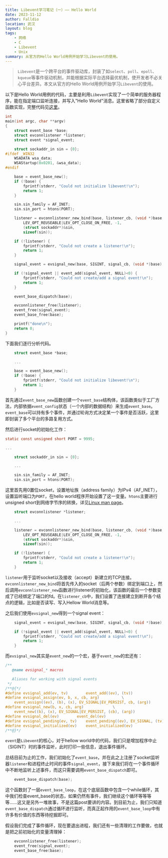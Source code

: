 ```yaml
---
title: Libevent学习笔记（一）—— Hello World
date: 2023-11-12
author: Falldio
location: 武汉
layout: blog
tags: 
    - 网络
    - C
    - Libevent
    - Unix
summary: 从官方的Hello World用例开始学习Libevent的使用。
---
```


> `Libevent`是一个跨平台的事件驱动库，封装了如`select`、`poll`、`epoll`、`kqueue`等事件驱动机制，并能根据实际平台选择最优机制，使开发者不必关心平台差异。本文从官方的Hello World用例开始学习`Libevent`的使用。

以下是Hello World用例的代码，主要是利用`Libevent`实现了一个简单的服务器程序，能在指定端口监听连接，并写入"Hello World"消息。这里省略了部分自定义函数实现，完整代码见[这里](https://github.com/libevent/libevent/blob/master/sample/hello-world.c)。

```c
int
main(int argc, char **argv)
{
	struct event_base *base;
	struct evconnlistener *listener;
	struct event *signal_event;

	struct sockaddr_in sin = {0};
#ifdef _WIN32
	WSADATA wsa_data;
	WSAStartup(0x0201, &wsa_data);
#endif

	base = event_base_new();
	if (!base) {
		fprintf(stderr, "Could not initialize libevent!\n");
		return 1;
	}

	sin.sin_family = AF_INET;
	sin.sin_port = htons(PORT);

	listener = evconnlistener_new_bind(base, listener_cb, (void *)base,
	    LEV_OPT_REUSEABLE|LEV_OPT_CLOSE_ON_FREE, -1,
	    (struct sockaddr*)&sin,
	    sizeof(sin));

	if (!listener) {
		fprintf(stderr, "Could not create a listener!\n");
		return 1;
	}

	signal_event = evsignal_new(base, SIGINT, signal_cb, (void *)base);

	if (!signal_event || event_add(signal_event, NULL)<0) {
		fprintf(stderr, "Could not create/add a signal event!\n");
		return 1;
	}

	event_base_dispatch(base);

	evconnlistener_free(listener);
	event_free(signal_event);
	event_base_free(base);

	printf("done\n");
	return 0;
}
```

下面我们逐行分析代码。

```c
	struct event_base *base;

	...

	base = event_base_new();
	if (!base) {
		fprintf(stderr, "Could not initialize libevent!\n");
		return 1;
	}
```

首先通过`event_base_new`函数创建一个`event_base`结构体，该函数类似于工厂方法，内部依据`event_config`状态（一个内部的数据结构）来生成`event_base`。`event_base`可以持有多个事件，并通过轮询方式决定某一个事件是否活跃，这里即封装了多个平台的多路复用方式。

然后进行socket的初始化工作：

```c
static const unsigned short PORT = 9995;

...

	struct sockaddr_in sin = {0};

	...

	sin.sin_family = AF_INET;
	sin.sin_port = htons(PORT);
```

这里首先用0置位socket，设置地址族（address family）为IPv4（AF_INET），设置监听端口为`PORT`，在hello world程序开始设置了这一变量。`htons`主要进行unsigned short到网络字节序的转换，详见[Linux man page](https://linux.die.net/man/3/htons)。

```c
	struct evconnlistener *listener;

	...

	listener = evconnlistener_new_bind(base, listener_cb, (void *)base,
	    LEV_OPT_REUSEABLE|LEV_OPT_CLOSE_ON_FREE, -1,
	    (struct sockaddr*)&sin,
	    sizeof(sin));

	if (!listener) {
		fprintf(stderr, "Could not create a listener!\n");
		return 1;
	}
```

`listener`用于监听socket以及接收（accept）新建立的TCP连接。`evconnlistener_new_bind`将首先传入的socket（后两个参数）绑定到端口上，然后调用`evconnlistener_new`函数进行listener的初始化，该函数的最后一个参数变成了已经绑定了端口的fd。在`listener_cb`中，我们设置了连接建立到断开各个结点的逻辑，比如是否读写、写入Hellow World消息等。

之后我们使用`evsignal_new`得到一个signal event：

```c
	signal_event = evsignal_new(base, SIGINT, signal_cb, (void *)base);

	if (!signal_event || event_add(signal_event, NULL)<0) {
		fprintf(stderr, "Could not create/add a signal event!\n");
		return 1;
	}
```

而`evsignal_new`其实是`event_new`的一个宏，基于`event_new`的宏还有：

```c
/**
   @name evsignal_* macros

   Aliases for working with signal events
 */
/**@{*/
#define evsignal_add(ev, tv)		event_add((ev), (tv))
#define evsignal_assign(ev, b, x, cb, arg)			\
	event_assign((ev), (b), (x), EV_SIGNAL|EV_PERSIST, cb, (arg))
#define evsignal_new(b, x, cb, arg)				\
	event_new((b), (x), EV_SIGNAL|EV_PERSIST, (cb), (arg))
#define evsignal_del(ev)		event_del(ev)
#define evsignal_pending(ev, tv)	event_pending((ev), EV_SIGNAL, (tv))
#define evsignal_initialized(ev)	event_initialized(ev)
/**@}*/
```

`event`是`Libevent`的核心，对于hellow world中的代码，我们只是增加程序中止（SIGINT）时的事件监听，此时打印一些信息，退出事件循环。

总结目前为止的工作，我们初始化了`event_base`，并在此之上注册了socket监听器`listener`和进程终止时间的事件`signal_event`，接下来我们将在一个事件循环中不断地监听上述事件，而这只需要调用`event_base_dispatch`即可。

```c
	event_base_dispatch(base);
```

这个函数封了一层`event_base_loop`，在这个底层函数中包含一个while循环，其中我们检查event_base的状态，如果仍然有事件，我们继续这个循环等等等等......这又是另外一堆故事，不是这篇post要讲的内容。到目前为止，我们只知道`event_base_dispatch`通过循环进行监听，而真正起作用的`event_base_loop`中有许多有价值的东西等待挖掘即可。

假设我们完成了事件循环，现在要退出进程，我们还有一些清理的工作要做，也就是把之前初始化的变量清理掉：

```c
	evconnlistener_free(listener);
	event_free(signal_event);
	event_base_free(base);
```